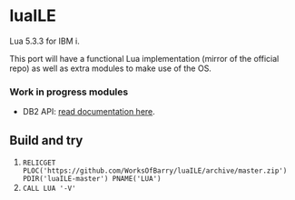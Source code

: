 # luaILE
Lua 5.3.3 for IBM i.

This port will have a functional Lua implementation (mirror of the official repo) as well as extra modules to make use of the OS.

### Work in progress modules

* DB2 API: [read documentation here](https://github.com/OSSILE/luaILE/blob/master/docs/db2.md).

## Build and try

1. `RELICGET PLOC('https://github.com/WorksOfBarry/luaILE/archive/master.zip') PDIR('luaILE-master') PNAME('LUA')`
2. `CALL LUA '-V'`